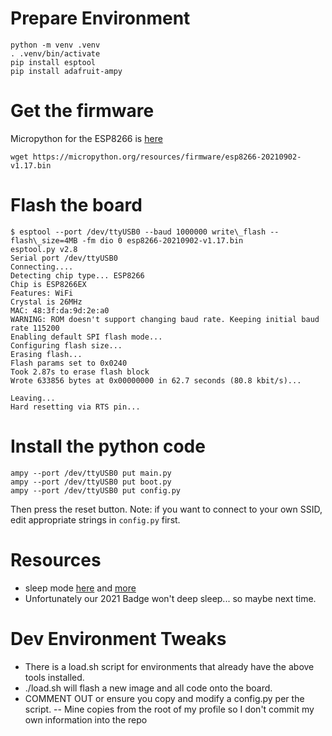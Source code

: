 
# Prepare Environment

```
python -m venv .venv
. .venv/bin/activate
pip install esptool
pip install adafruit-ampy
```

# Get the firmware

Micropython for the ESP8266 is [here](https://micropython.org/download/esp8266/)

```
wget https://micropython.org/resources/firmware/esp8266-20210902-v1.17.bin
```

# Flash the board

```
$ esptool --port /dev/ttyUSB0 --baud 1000000 write\_flash --flash\_size=4MB -fm dio 0 esp8266-20210902-v1.17.bin
esptool.py v2.8
Serial port /dev/ttyUSB0
Connecting....
Detecting chip type... ESP8266
Chip is ESP8266EX
Features: WiFi
Crystal is 26MHz
MAC: 48:3f:da:9d:2e:a0
WARNING: ROM doesn't support changing baud rate. Keeping initial baud rate 115200
Enabling default SPI flash mode...
Configuring flash size...
Erasing flash...
Flash params set to 0x0240
Took 2.87s to erase flash block
Wrote 633856 bytes at 0x00000000 in 62.7 seconds (80.8 kbit/s)...

Leaving...
Hard resetting via RTS pin...
```

# Install the python code

```
ampy --port /dev/ttyUSB0 put main.py
ampy --port /dev/ttyUSB0 put boot.py
ampy --port /dev/ttyUSB0 put config.py
```

Then press the reset button. Note: if you want to connect to your own
SSID, edit appropriate strings in `config.py` first.

# Resources

 - sleep mode [here](https://forum.micropython.org/viewtopic.php?t=2734) and [more](http://docs.micropython.org/en/latest/library/esp.html)
 - Unfortunately our 2021 Badge won't deep sleep... so maybe next time.

# Dev Environment Tweaks
 - There is a load.sh script for environments that already have the above tools installed.
 - ./load.sh will flash a new image and all code onto the board.
 - COMMENT OUT or ensure you copy and modify a config.py per the script.
 -- Mine copies from the root of my profile so I don't commit my own information into the repo
